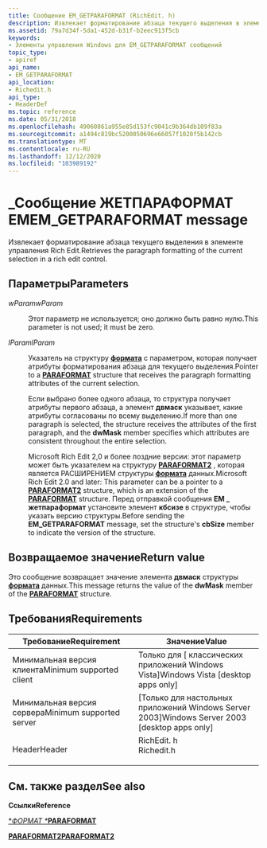 ```yaml
---
title: Сообщение EM_GETPARAFORMAT (RichEdit. h)
description: Извлекает форматирование абзаца текущего выделения в элементе управления Rich Edit.
ms.assetid: 79a7d34f-5da1-452d-b31f-b2eec913f5cb
keywords:
- Элементы управления Windows для EM_GETPARAFORMAT сообщений
topic_type:
- apiref
api_name:
- EM_GETPARAFORMAT
api_location:
- Richedit.h
api_type:
- HeaderDef
ms.topic: reference
ms.date: 05/31/2018
ms.openlocfilehash: 49060861a955e85d153fc9041c9b364db109f83a
ms.sourcegitcommit: a1494c819bc5200050696e66057f1020f5b142cb
ms.translationtype: MT
ms.contentlocale: ru-RU
ms.lasthandoff: 12/12/2020
ms.locfileid: "103989192"
---
```

# <a name="em_getparaformat-message"></a><span data-ttu-id="9149c-104">\_Сообщение ЖЕТПАРАФОРМАТ EM</span><span class="sxs-lookup"><span data-stu-id="9149c-104">EM\_GETPARAFORMAT message</span></span>

<span data-ttu-id="9149c-105">Извлекает форматирование абзаца текущего выделения в элементе управления Rich Edit.</span><span class="sxs-lookup"><span data-stu-id="9149c-105">Retrieves the paragraph formatting of the current selection in a rich edit control.</span></span>

## <a name="parameters"></a><span data-ttu-id="9149c-106">Параметры</span><span class="sxs-lookup"><span data-stu-id="9149c-106">Parameters</span></span>

<dl> <dt>

<span data-ttu-id="9149c-107">*wParam*</span><span class="sxs-lookup"><span data-stu-id="9149c-107">*wParam*</span></span> 
</dt> <dd>

<span data-ttu-id="9149c-108">Этот параметр не используется; оно должно быть равно нулю.</span><span class="sxs-lookup"><span data-stu-id="9149c-108">This parameter is not used; it must be zero.</span></span>

</dd> <dt>

<span data-ttu-id="9149c-109">*lParam*</span><span class="sxs-lookup"><span data-stu-id="9149c-109">*lParam*</span></span> 
</dt> <dd>

<span data-ttu-id="9149c-110">Указатель на структуру [**формата**](/windows/desktop/api/Richedit/ns-richedit-paraformat) с параметром, которая получает атрибуты форматирования абзаца для текущего выделения.</span><span class="sxs-lookup"><span data-stu-id="9149c-110">Pointer to a [**PARAFORMAT**](/windows/desktop/api/Richedit/ns-richedit-paraformat) structure that receives the paragraph formatting attributes of the current selection.</span></span>

<span data-ttu-id="9149c-111">Если выбрано более одного абзаца, то структура получает атрибуты первого абзаца, а элемент **двмаск** указывает, какие атрибуты согласованы по всему выделению.</span><span class="sxs-lookup"><span data-stu-id="9149c-111">If more than one paragraph is selected, the structure receives the attributes of the first paragraph, and the **dwMask** member specifies which attributes are consistent throughout the entire selection.</span></span>

<span data-ttu-id="9149c-112">Microsoft Rich Edit 2,0 и более поздние версии: этот параметр может быть указателем на структуру [**PARAFORMAT2**](/windows/desktop/api/Richedit/ns-richedit-paraformat2) , которая является РАСШИРЕНИЕМ структуры [**формата**](/windows/desktop/api/Richedit/ns-richedit-paraformat) данных.</span><span class="sxs-lookup"><span data-stu-id="9149c-112">Microsoft Rich Edit 2.0 and later: This parameter can be a pointer to a [**PARAFORMAT2**](/windows/desktop/api/Richedit/ns-richedit-paraformat2) structure, which is an extension of the [**PARAFORMAT**](/windows/desktop/api/Richedit/ns-richedit-paraformat) structure.</span></span> <span data-ttu-id="9149c-113">Перед отправкой сообщения **EM \_ жетпараформат** установите элемент **кбсизе** в структуре, чтобы указать версию структуры.</span><span class="sxs-lookup"><span data-stu-id="9149c-113">Before sending the **EM\_GETPARAFORMAT** message, set the structure's **cbSize** member to indicate the version of the structure.</span></span>

</dd> </dl>

## <a name="return-value"></a><span data-ttu-id="9149c-114">Возвращаемое значение</span><span class="sxs-lookup"><span data-stu-id="9149c-114">Return value</span></span>

<span data-ttu-id="9149c-115">Это сообщение возвращает значение элемента **двмаск** структуры [**формата**](/windows/desktop/api/Richedit/ns-richedit-paraformat) данных.</span><span class="sxs-lookup"><span data-stu-id="9149c-115">This message returns the value of the **dwMask** member of the [**PARAFORMAT**](/windows/desktop/api/Richedit/ns-richedit-paraformat) structure.</span></span>

## <a name="requirements"></a><span data-ttu-id="9149c-116">Требования</span><span class="sxs-lookup"><span data-stu-id="9149c-116">Requirements</span></span>



| <span data-ttu-id="9149c-117">Требование</span><span class="sxs-lookup"><span data-stu-id="9149c-117">Requirement</span></span> | <span data-ttu-id="9149c-118">Значение</span><span class="sxs-lookup"><span data-stu-id="9149c-118">Value</span></span> |
|-------------------------------------|---------------------------------------------------------------------------------------|
| <span data-ttu-id="9149c-119">Минимальная версия клиента</span><span class="sxs-lookup"><span data-stu-id="9149c-119">Minimum supported client</span></span><br/> | <span data-ttu-id="9149c-120">Только для \[ классических приложений Windows Vista\]</span><span class="sxs-lookup"><span data-stu-id="9149c-120">Windows Vista \[desktop apps only\]</span></span><br/>                                        |
| <span data-ttu-id="9149c-121">Минимальная версия сервера</span><span class="sxs-lookup"><span data-stu-id="9149c-121">Minimum supported server</span></span><br/> | <span data-ttu-id="9149c-122">\[Только для настольных приложений Windows Server 2003\]</span><span class="sxs-lookup"><span data-stu-id="9149c-122">Windows Server 2003 \[desktop apps only\]</span></span><br/>                                  |
| <span data-ttu-id="9149c-123">Header</span><span class="sxs-lookup"><span data-stu-id="9149c-123">Header</span></span><br/>                   | <dl> <span data-ttu-id="9149c-124"><dt>RichEdit. h</dt></span><span class="sxs-lookup"><span data-stu-id="9149c-124"><dt>Richedit.h</dt></span></span> </dl> |



## <a name="see-also"></a><span data-ttu-id="9149c-125">См. также раздел</span><span class="sxs-lookup"><span data-stu-id="9149c-125">See also</span></span>

<dl> <dt>

<span data-ttu-id="9149c-126">**Ссылки**</span><span class="sxs-lookup"><span data-stu-id="9149c-126">**Reference**</span></span>
</dt> <dt>

[<span data-ttu-id="9149c-127">\**ФОРМАТ \**</span><span class="sxs-lookup"><span data-stu-id="9149c-127">**PARAFORMAT**</span></span>](/windows/desktop/api/Richedit/ns-richedit-paraformat)
</dt> <dt>

[<span data-ttu-id="9149c-128">**PARAFORMAT2**</span><span class="sxs-lookup"><span data-stu-id="9149c-128">**PARAFORMAT2**</span></span>](/windows/desktop/api/Richedit/ns-richedit-paraformat2)
</dt> </dl>

 

 





